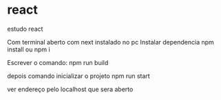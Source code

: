 # react
 estudo react
 
Com terminal aberto com next instalado no pc
Instalar dependencia 
npm install ou npm i

Escrever o comando:
npm run build

depois comando inicializar o projeto 
npm run start
 
ver endereço pelo localhost que sera aberto
